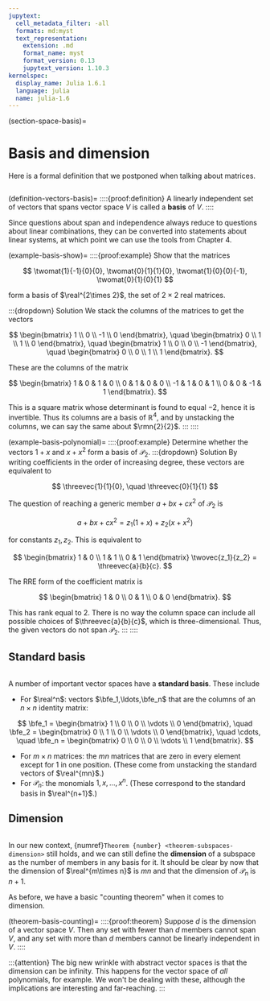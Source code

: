 ```yaml
---
jupytext:
  cell_metadata_filter: -all
  formats: md:myst
  text_representation:
    extension: .md
    format_name: myst
    format_version: 0.13
    jupytext_version: 1.10.3
kernelspec:
  display_name: Julia 1.6.1
  language: julia
  name: julia-1.6
---
```


(section-space-basis)=
# Basis and dimension

Here is a formal definition that we postponed when talking about matrices.

```{index} ! basis
```
(definition-vectors-basis)=
::::{proof:definition} 
A linearly independent set of vectors that spans vector space $V$ is called a **basis** of $V$.
::::

Since questions about span and independence always reduce to questions about linear combinations, they can be converted into statements about linear systems, at which point we can use the tools from Chapter 4.

(example-basis-show)=
::::{proof:example} 
Show that the matrices

$$
\twomat{1}{-1}{0}{0}, \twomat{0}{1}{1}{0}, \twomat{1}{0}{0}{-1}, \twomat{0}{1}{0}{1}
$$

form a basis of $\real^{2\times 2}$, the set of $2\times 2$ real matrices.

:::{dropdown} Solution
We stack the columns of the matrices to get the vectors

$$
\begin{bmatrix} 1 \\ 0 \\ -1 \\ 0 \end{bmatrix}, \quad
\begin{bmatrix} 0 \\ 1 \\ 1 \\ 0 \end{bmatrix}, \quad
\begin{bmatrix} 1 \\ 0 \\ 0 \\ -1 \end{bmatrix}, \quad
\begin{bmatrix} 0 \\ 0 \\ 1 \\ 1 \end{bmatrix}.
$$

These are the columns of the matrix

$$
\begin{bmatrix}
  1 & 0 & 1 & 0 \\ 0 & 1 & 0 & 0 \\ -1 & 1 & 0 & 1 \\ 0 & 0 & -1 & 1
\end{bmatrix}.
$$

<!-- 

First we show spanning. Let $\twomat{a}{b}{c}{d}$ be any member of $\real^{2\times 2}$. We have to show that there is a solution $x_1,\ldots,x_4$ of

$$
\twomat{a}{b}{c}{d} = x_1\twomat{1}{-1}{0}{0}+ x_2 \twomat{0}{1}{1}{0} + x_3 \twomat{1}{0}{0}{-1}+ x_4 \twomat{0}{1}{0}{1}.
$$

We get four individual equations from each element of this matrix equality: 

$$
\begin{bmatrix}
  x_1\\x_2\\x_3\\x_4
\end{bmatrix}
= \begin{bmatrix}
  a \\ b \\ c \\ d
\end{bmatrix}.
$$

-->

This is a square matrix whose determinant is found to equal $-2$, hence it is invertible. Thus its columns are a basis of $\mathbb{R}^4$, and by unstacking the columns, we can say the same about $\rmn{2}{2}$. 
:::
::::

(example-basis-polynomial)=
::::{proof:example} 
Determine whether the vectors $1+x$ and $x+x^2$ form a basis of $\mathcal{P}_2$.
:::{dropdown} Solution
By writing coefficients in the order of increasing degree, these vectors are equivalent to 

$$
\threevec{1}{1}{0}, \quad \threevec{0}{1}{1}
$$

The question of reaching a generic member $a+bx+cx^2$ of $\mathcal{P}_2$ is 

$$
a+bx+cx^2 = z_1(1+x) + z_2(x+x^2)
$$

for constants $z_1,z_2$. This is equivalent to

$$
\begin{bmatrix}
  1 & 0 \\ 1 & 1 \\ 0 & 1
\end{bmatrix} \twovec{z_1}{z_2} = \threevec{a}{b}{c}.
$$

The RRE form of the coefficient matrix is

$$
\begin{bmatrix}
  1 & 0  \\ 0 & 1  \\ 0 & 0 
\end{bmatrix}.
$$

This has rank equal to 2. There is no way the column space can include all possible choices of $\threevec{a}{b}{c}$, which is three-dimensional. Thus, the given vectors do not span $\mathcal{P}_2$.
:::
::::

## Standard basis

```{index} standard basis
```
A number of important vector spaces have a **standard basis**. These include

* For $\real^n$: vectors $\bfe_1,\ldots,\bfe_n$ that are the columns of an $n\times n$ identity matrix:

$$
\bfe_1 = \begin{bmatrix} 1 \\ 0 \\ 0 \\ \vdots \\ 0 \end{bmatrix}, \quad 
\bfe_2 = \begin{bmatrix} 0 \\ 1 \\ 0 \\ \vdots \\ 0 \end{bmatrix}, \quad 
\cdots, \quad
\bfe_n = \begin{bmatrix} 0 \\ 0 \\ 0 \\ \vdots \\ 1 \end{bmatrix}.
$$

* For $m\times n$ matrices: the $mn$ matrices that are zero in every element except for 1 in one position. (These come from unstacking the standard vectors of $\real^{mn}$.)
* For $\mathcal{P}_n$: the monomials $1,x,\ldots,x^n$. (These correspond to the standard basis in $\real^{n+1}$.)

## Dimension

```{index} dimension
```

In our new context, {numref}`Theorem {number} <theorem-subspaces-dimension>` still holds, and we can still define the **dimension** of a subspace as the number of members in any basis for it. It should be clear by now that the dimension of $\real^{m\times n}$ is $mn$ and that the dimension of $\mathcal{P}_n$ is $n+1$.

As before, we have a basic "counting theorem" when it comes to dimension.

(theorem-basis-counting)=
::::{proof:theorem} 
Suppose $d$ is the dimension of a vector space $V$. Then any set with fewer than $d$ members cannot span $V$, and any set with more than $d$ members cannot be linearly independent in $V$.
::::


:::{attention}
The big new wrinkle with abstract vector spaces is that the dimension can be infinity. This happens for the vector space of *all* polynomials, for example. We won't be dealing with these, although the implications are interesting and far-reaching.
:::

